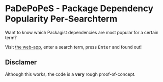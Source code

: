 # PaDePoPeS - Package Dependency Popularity Per-Searchterm

Want to know which Packagist dependencies are most popular for a certain term? 

Visit [the web-app](https://padepopes.glitch.me/), enter a search term, press <kbd>Enter</kbd> and found out!

## Disclamer

Although this works, the code is a **very** rough proof-of-concept.
